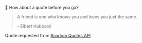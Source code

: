 📣 How about a quote before you go?

> A friend is one who knows you and loves you just the same.
>
> <p>- Elbert Hubbard</p>

Quote requested from [Random Quotes API](https://github.com/lukePeavey/quotable)
